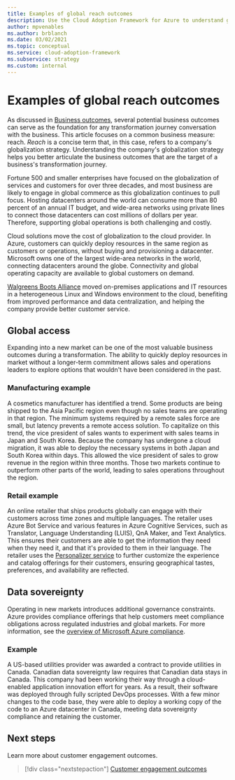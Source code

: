 ```yaml
---
title: Examples of global reach outcomes
description: Use the Cloud Adoption Framework for Azure to understand global reach outcomes in the context of a cloud transformation.
author: mpvenables
ms.author: brblanch
ms.date: 03/02/2021
ms.topic: conceptual
ms.service: cloud-adoption-framework
ms.subservice: strategy
ms.custom: internal
---
```


# Examples of global reach outcomes

As discussed in [Business outcomes](./index.md), several potential business outcomes can serve as the foundation for any transformation journey conversation with the business. This article focuses on a common business measure: reach. *Reach* is a concise term that, in this case, refers to a company's globalization strategy. Understanding the company's globalization strategy helps you better articulate the business outcomes that are the target of a business's transformation journey.

Fortune 500 and smaller enterprises have focused on the globalization of services and customers for over three decades, and most business are likely to engage in global commerce as this globalization continues to pull focus. Hosting datacenters around the world can consume more than 80 percent of an annual IT budget, and wide-area networks using private lines to connect those datacenters can cost millions of dollars per year. Therefore, supporting global operations is both challenging and costly.

Cloud solutions move the cost of globalization to the cloud provider. In Azure, customers can quickly deploy resources in the same region as customers or operations, without buying and provisioning a datacenter. Microsoft owns one of the largest wide-area networks in the world, connecting datacenters around the globe. Connectivity and global operating capacity are available to global customers on demand.

[Walgreens Boots Alliance](https://customers.microsoft.com/story/792289-walgreens-boots-alliance-retailers-azure-sap-migration) moved on-premises applications and IT resources in a heterogeneous Linux and Windows environment to the cloud, benefiting from improved performance and data centralization, and helping the company provide better customer service.

## Global access

Expanding into a new market can be one of the most valuable business outcomes during a transformation. The ability to quickly deploy resources in market without a longer-term commitment allows sales and operations leaders to explore options that wouldn't have been considered in the past.

### Manufacturing example

A cosmetics manufacturer has identified a trend. Some products are being shipped to the Asia Pacific region even though no sales teams are operating in that region. The minimum systems required by a remote sales force are small, but latency prevents a remote access solution. To capitalize on this trend, the vice president of sales wants to experiment with sales teams in Japan and South Korea. Because the company has undergone a cloud migration, it was able to deploy the necessary systems in both Japan and South Korea within days. This allowed the vice president of sales to grow revenue in the region within three months. Those two markets continue to outperform other parts of the world, leading to sales operations throughout the region.

### Retail example

An online retailer that ships products globally can engage with their customers across time zones and multiple languages. The retailer uses Azure Bot Service and various features in Azure Cognitive Services, such as Translator, Language Understanding (LUIS), QnA Maker, and Text Analytics. This ensures their customers are able to get the information they need when they need it, and that it's provided to them in their language. The retailer uses the [Personalizer service](https://azure.microsoft.com/services/cognitive-services/personalizer/) to further customize the experience and catalog offerings for their customers, ensuring geographical tastes, preferences, and availability are reflected.

## Data sovereignty

Operating in new markets introduces additional governance constraints. Azure provides compliance offerings that help customers meet compliance obligations across regulated industries and global markets. For more information, see the [overview of Microsoft Azure compliance](https://azure.microsoft.com/overview/trusted-cloud/compliance/).

### Example

A US-based utilities provider was awarded a contract to provide utilities in Canada. Canadian data sovereignty law requires that Canadian data stays in Canada. This company had been working their way through a cloud-enabled application innovation effort for years. As a result, their software was deployed through fully scripted DevOps processes. With a few minor changes to the code base, they were able to deploy a working copy of the code to an Azure datacenter in Canada, meeting data sovereignty compliance and retaining the customer.

## Next steps

Learn more about customer engagement outcomes.

> [!div class="nextstepaction"]
> [Customer engagement outcomes](./engagement-outcomes.md)
